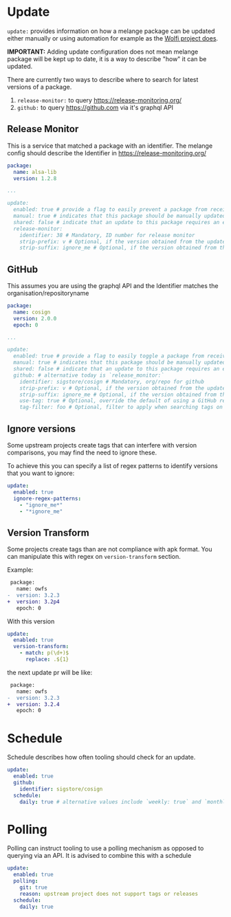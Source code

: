 # Update

`update:` provides information on how a melange package can be updated either manually or using automation for example as the [Wolfi project does](https://github.com/wolfi-dev/wolfictl/blob/main/docs/update.md).

__IMPORTANT:__ Adding update configuration does not mean melange package will be kept up to date, it is a way to describe "how"
it can be updated.

There are currently two ways to describe where to search for latest versions of a package.

 1. `release-monitor:` to query https://release-monitoring.org/
 2. `github:` to query https://github.com via it's graphql API

## Release Monitor

This is a service that matched a package with an identifier.  The melange config should describe the Identifier in https://release-monitoring.org/

```yaml
package:
  name: alsa-lib
  version: 1.2.8

...

update:
  enabled: true # provide a flag to easily prevent a package from receiving auto update PRs
  manual: true # indicates that this package should be manually updated, usually taking care over special version numbers which can be hard to automate
  shared: false # indicate that an update to this package requires an epoch bump of downstream dependencies, e.g. golang, java
  release-monitor:
    identifier: 38 # Mandatory, ID number for release monitor
    strip-prefix: v # Optional, if the version obtained from the update service contains a prefix which should be ignored
    strip-suffix: ignore_me # Optional, if the version obtained from the update service contains a suffix which should be ignored
```

## GitHub

This assumes you are using the graphql API and the Identifier matches the organisation/repositoryname

```yaml
package:
  name: cosign
  version: 2.0.0
  epoch: 0

...

update:
  enabled: true # provide a flag to easily toggle a package from receiving auto update PRs
  manual: true # indicates that this package should be manually updated, usually taking care over special version numbers which can be hard to automate
  shared: false # indicate that an update to this package requires an epoch bump of downstream dependencies, e.g. golang, java
  github: # alternative today is `release_monitor:`
    identifier: sigstore/cosign # Mandatory, org/repo for github
    strip-prefix: v # Optional, if the version obtained from the update service contains a prefix which should be ignored
    strip-suffix: ignore_me # Optional, if the version obtained from the update service contains a suffix which should be ignored
    use-tag: true # Optional, override the default of using a GitHub release to identify related tag to fetch.  Not all projects use GitHub releases but just use tags
    tag-filter: foo # Optional, filter to apply when searching tags on a GitHub repository, some repos maintain a mixture of tags for different major versions for example
```

## Ignore versions

Some upstream projects create tags that can interfere with version comparisons, you may find the need to ignore these.

To achieve this you can specify a list of regex patterns to identify versions that you want to ignore:

```yaml
update:
  enabled: true
  ignore-regex-patterns:
    - "ignore_me*"
    - "*ignore_me"
```

## Version Transform

Some projects create tags than are not compliance with apk format. You can manipulate this with regex on `version-transform` section.

Example:

```patch
 package:
   name: owfs
-  version: 3.2.3
+  version: 3.2p4
   epoch: 0
```

With this version
```yaml
update:
  enabled: true
  version-transform:
    - match: p(\d+)$
      replace: .${1}
```

the next update pr will be like:

```patch
 package:
   name: owfs
-  version: 3.2.3
+  version: 3.2.4
   epoch: 0
```

# Schedule

Schedule describes how often tooling should check for an update.

```yaml
update:
  enabled: true
  github:
    identifier: sigstore/cosign 
  schedule:
    daily: true # alternative values include `weekly: true` and `monthly: true`
```

# Polling

Polling can instruct tooling to use a polling mechanism as opposed to querying via an API.  It is advised to combine this with a schedule

```yaml
update:
  enabled: true
  polling:
    git: true
    reason: upstream project does not support tags or releases
  schedule:
    daily: true
```